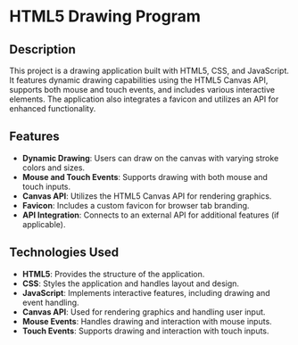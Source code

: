 # HTML5 Drawing Program

## Description

This project is a drawing application built with HTML5, CSS, and JavaScript. It features dynamic drawing capabilities using the HTML5 Canvas API, supports both mouse and touch events, and includes various interactive elements. The application also integrates a favicon and utilizes an API for enhanced functionality.

## Features

- **Dynamic Drawing**: Users can draw on the canvas with varying stroke colors and sizes.
- **Mouse and Touch Events**: Supports drawing with both mouse and touch inputs.
- **Canvas API**: Utilizes the HTML5 Canvas API for rendering graphics.
- **Favicon**: Includes a custom favicon for browser tab branding.
- **API Integration**: Connects to an external API for additional features (if applicable).

## Technologies Used

- **HTML5**: Provides the structure of the application.
- **CSS**: Styles the application and handles layout and design.
- **JavaScript**: Implements interactive features, including drawing and event handling.
- **Canvas API**: Used for rendering graphics and handling user input.
- **Mouse Events**: Handles drawing and interaction with mouse inputs.
- **Touch Events**: Supports drawing and interaction with touch inputs.


